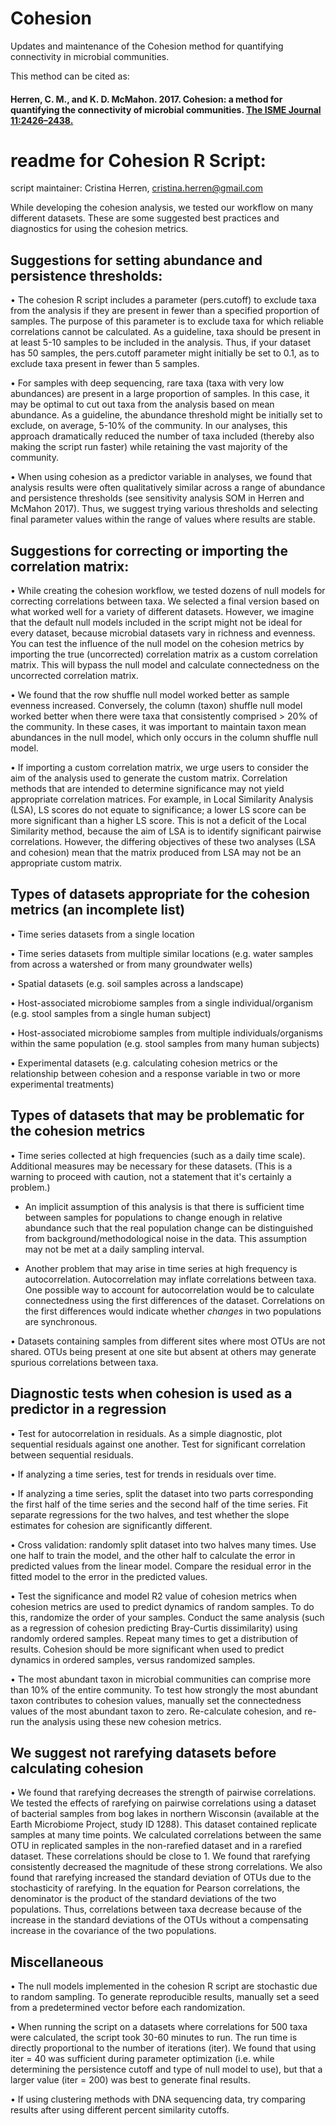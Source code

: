 # Cohesion
Updates and maintenance of the Cohesion method for quantifying connectivity in microbial communities. 

This method can be cited as:

#### Herren, C. M., and K. D. McMahon. 2017. Cohesion: a method for quantifying the connectivity of microbial communities. [The ISME Journal 11:2426–2438.](http://www.nature.com/ismej/journal/vaop/ncurrent/abs/ismej201791a.html)

# readme for Cohesion R Script:
script maintainer: Cristina Herren, cristina.herren@gmail.com

While developing the cohesion analysis, we tested our workflow on many different datasets. These are some suggested best practices and diagnostics for using the cohesion metrics. 

## Suggestions for setting abundance and persistence thresholds:

•	The cohesion R script includes a parameter (pers.cutoff) to exclude taxa from the analysis if they are present in fewer than a specified proportion of samples. The purpose of this parameter is to exclude taxa for which reliable correlations cannot be calculated. As a guideline, taxa should be present in at least 5-10 samples to be included in the analysis. Thus, if your dataset has 50 samples, the pers.cutoff parameter might initially be set to 0.1, as to exclude taxa present in fewer than 5 samples.  

•	For samples with deep sequencing, rare taxa (taxa with very low abundances) are present in a large proportion of samples. In this case, it may be optimal to cut out taxa from the analysis based on mean abundance. As a guideline, the abundance threshold might be initially set to exclude, on average, 5-10% of the community. In our analyses, this approach dramatically reduced the number of taxa included (thereby also making the script run faster) while retaining the vast majority of the community. 

•	When using cohesion as a predictor variable in analyses, we found that analysis results were often qualitatively similar across a range of abundance and persistence thresholds (see sensitivity analysis SOM in Herren and McMahon 2017). Thus, we suggest trying various thresholds and selecting final parameter values within the range of values where results are stable. 

## Suggestions for correcting or importing the correlation matrix:

•	While creating the cohesion workflow, we tested dozens of null models for correcting correlations between taxa. We selected a final version based on what worked well for a variety of different datasets. However, we imagine that the default null models included in the script might not be ideal for every dataset, because microbial datasets vary in richness and evenness. You can test the influence of the null model on the cohesion metrics by importing the true (uncorrected) correlation matrix as a custom correlation matrix. This will bypass the null model and calculate connectedness on the uncorrected correlation matrix. 

•	We found that the row shuffle null model worked better as sample evenness increased. Conversely, the column (taxon) shuffle null model worked better when there were taxa that consistently comprised > 20% of the community. In these cases, it was important to maintain taxon mean abundances in the null model, which only occurs in the column shuffle null model. 

•	If importing a custom correlation matrix, we urge users to consider the aim of the analysis used to generate the custom matrix. Correlation methods that are intended to determine significance may not yield appropriate correlation matrices. For example, in Local Similarity Analysis (LSA), LS scores do not equate to significance; a lower LS score can be more significant than a higher LS score. This is not a deficit of the Local Similarity method, because the aim of LSA is to identify significant pairwise correlations. However, the differing objectives of these two analyses (LSA and cohesion) mean that the matrix produced from LSA may not be an appropriate custom matrix.   

## Types of datasets appropriate for the cohesion metrics (an incomplete list)

•	Time series datasets from a single location

•	Time series datasets from multiple similar locations (e.g. water samples from across a watershed or from many groundwater wells)

•	Spatial datasets (e.g. soil samples across a landscape)

•	Host-associated microbiome samples from a single individual/organism (e.g. stool samples from a single human subject)

•	Host-associated microbiome samples from multiple individuals/organisms within the same population (e.g. stool samples from many human subjects)

•	Experimental datasets (e.g. calculating cohesion metrics or the relationship between cohesion and a response variable in two or more experimental treatments)

## Types of datasets that may be problematic for the cohesion metrics

•	Time series collected at high frequencies (such as a daily time scale). Additional measures may be necessary for these datasets. (This is a warning to proceed with caution, not a statement that it's certainly a problem.)

   *	An implicit assumption of this analysis is that there is sufficient time between samples for populations to change enough in relative abundance such that the real population change can be distinguished from background/methodological noise in the data. This assumption may not be met at a daily sampling interval. 
    
   *	Another problem that may arise in time series at high frequency is autocorrelation. Autocorrelation may inflate correlations between taxa. One possible way to account for autocorrelation would be to calculate connectedness using the first differences of the dataset. Correlations on the first differences would indicate whether *changes* in two populations are synchronous.  
    
•	Datasets containing samples from different sites where most OTUs are not shared. 
OTUs being present at one site but absent at others may generate spurious correlations between taxa. 

## Diagnostic tests when cohesion is used as a predictor in a regression

•	Test for autocorrelation in residuals. As a simple diagnostic, plot sequential residuals against one another. Test for significant correlation between sequential residuals. 

•	If analyzing a time series, test for trends in residuals over time.

•	If analyzing a time series, split the dataset into two parts corresponding the first half of the time series and the second half of the time series. Fit separate regressions for the two halves, and test whether the slope estimates for cohesion are significantly different. 

•	Cross validation: randomly split dataset into two halves many times. Use one half to train the model, and the other half to calculate the error in predicted values from the linear model. Compare the residual error in the fitted model to the error in the predicted values. 

•	Test the significance and model R2 value of cohesion metrics when cohesion metrics are used to predict dynamics of random samples. To do this, randomize the order of your samples. Conduct the same analysis (such as a regression of cohesion predicting Bray-Curtis dissimilarity) using randomly ordered samples. Repeat many times to get a distribution of results. Cohesion should be more significant when used to predict dynamics in ordered samples, versus randomized samples. 

•	The most abundant taxon in microbial communities can comprise more than 10% of the entire community. To test how strongly the most abundant taxon contributes to cohesion values, manually set the connectedness values of the most abundant taxon to zero. Re-calculate cohesion, and re-run the analysis using these new cohesion metrics. 

## We suggest not rarefying datasets before calculating cohesion

•	We found that rarefying decreases the strength of pairwise correlations. We tested the effects of rarefying on pairwise correlations using a dataset of bacterial samples from bog lakes in northern Wisconsin (available at the Earth Microbiome Project, study ID 1288). This dataset contained replicate samples at many time points. We calculated correlations between the same OTU in replicated samples in the non-rarefied dataset and in a rarefied dataset. These correlations should be close to 1. We found that rarefying consistently decreased the magnitude of these strong correlations. We also found that rarefying increased the standard deviation of OTUs due to the stochasticity of rarefying. In the equation for Pearson correlations, the denominator is the product of the standard deviations of the two populations. Thus, correlations between taxa decrease because of the increase in the standard deviations of the OTUs without a compensating increase in the covariance of the two populations. 

## Miscellaneous

•	The null models implemented in the cohesion R script are stochastic due to random sampling. To generate reproducible results, manually set a seed from a predetermined vector before each randomization. 

•	When running the script on a datasets where correlations for 500 taxa were calculated, the script took 30-60 minutes to run. The run time is directly proportional to the number of iterations (iter). We found that using iter = 40 was sufficient during parameter optimization (i.e. while determining the persistence cutoff and type of null model to use), but that a larger value (iter = 200) was best to generate final results. 

•	If using clustering methods with DNA sequencing data, try comparing results after using different percent similarity cutoffs. 

